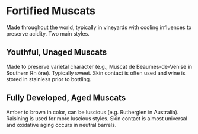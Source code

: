 # Fortified Muscats 

Made throughout the world, typically in vineyards with cooling influences to preserve acidity. Two main styles.

## Youthful, Unaged Muscats

Made to preserve varietal character (e.g., Muscat de Beaumes-de-Venise in Southern Rh	ône). Typically sweet. Skin contact is often used and wine is stored in stainless prior to bottling.

## Fully Developed, Aged Muscats

Amber to brown in color, can be luscious (e.g. Rutherglen in Australia). Raisining is used for more luscious styles. Skin contact is almost universal and oxidative aging occurs in neutral barrels.